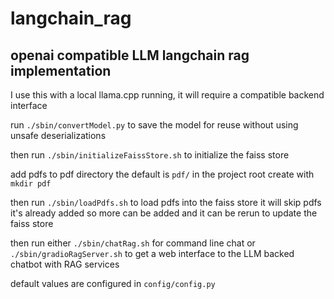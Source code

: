 # langchain_rag


## openai compatible LLM langchain rag implementation 

I use this with a local llama.cpp running, it will require a compatible backend interface

run ```./sbin/convertModel.py``` to save the model for reuse without using unsafe deserializations 

then run ```./sbin/initializeFaissStore.sh``` to initialize the faiss store

add pdfs to pdf directory the default is ```pdf/``` in the project root create with ```mkdir pdf```

then run ```./sbin/loadPdfs.sh``` to load pdfs into the faiss store it will skip pdfs it's already added so more can be added and it can be rerun to update the faiss store

then run either ```./sbin/chatRag.sh``` for command line chat or ```./sbin/gradioRagServer.sh``` to get a web interface to the LLM backed chatbot with RAG services

default values are configured in ```config/config.py```